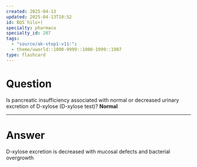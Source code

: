 ```yaml
---
created: 2025-04-13
updated: 2025-04-13T10:52
id: BQS`hilo+(
specialty: pharmaco
specialty_id: 207
tags:
  - "source/ak-step1-v11:": 
  - theme/uworld::1000-9999::1000-1999::1907
type: flashcard
---
```


# Question
Is pancreatic insufficiency associated with normal or decreased urinary excretion of D-xylose (D-xylose test)?    **Normal**

---

# Answer
D-xylose excretion is decreased with mucosal defects and bacterial overgrowth